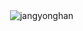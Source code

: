 

<p>&nbsp;<img align="center" src="https://github-readme-stats.vercel.app/api?username=jangyonghan&show_icons=true&locale=en" alt="jangyonghan" /></p>

